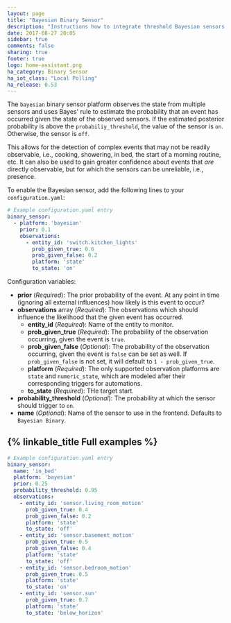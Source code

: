 ```yaml
---
layout: page
title: "Bayesian Binary Sensor"
description: "Instructions how to integrate threshold Bayesian sensors into Home Assistant."
date: 2017-08-27 20:05
sidebar: true
comments: false
sharing: true
footer: true
logo: home-assistant.png
ha_category: Binary Sensor
ha_iot_class: "Local Polling"
ha_release: 0.53
---
```



The `bayesian` binary sensor platform observes the state from multiple sensors and uses Bayes' rule to estimate the probability that an event has occurred
given the state of the observed sensors. If the estimated posterior probability is above the `probabiliy_threshold`, the value of the sensor is `on`.
Otherwise, the sensor is `off`.

This allows for the detection of complex events that may not be readily observable, i.e., cooking, showering, in bed, the start of a morning routine, etc. It
can also be used to gain greater confidence about events that _are_ directly observable, but for which the sensors can be unreliable, i.e., presence.

To enable the Bayesian sensor, add the following lines to your `configuration.yaml`:

```yaml
# Example configuration.yaml entry
binary_sensor:
  - platform: 'bayesian'
    prior: 0.1
    observations:
      - entity_id: 'switch.kitchen_lights'
        prob_given_true: 0.6
        prob_given_false: 0.2
        platform: 'state'
        to_state: 'on'
```

Configuration variables:

- **prior** (*Required*): The prior probability of the event. At any point in time (ignoring all external influences) how likely is this event to occur?
- **observations** array (*Required*): The observations which should influence the likelihood that the given event has occurred. 
  - **entity_id** (*Required*): Name of the entity to monitor.
  - **prob_given_true** (*Required*): The probability of the observation occurring, given the event is `true`.
  - **prob_given_false** (*Optional*): The probability of the observation occurring, given the event is `false` can be set as well.  If `prob_given_false` is not set, it will default to `1 - prob_given_true`.
  - **platform** (*Required*): The only supported observation platforms are `state` and `numeric_state`, which are modeled after their corresponding triggers for automations.
  - **to_state** (*Required*): THe target start.
- **probability_threshold** (*Optional*): The probability at which the sensor should trigger to `on`.
- **name** (*Optional*): Name of the sensor to use in the frontend. Defaults to `Bayesian Binary`.

## {% linkable_title Full examples %}

```yaml
# Example configuration.yaml entry
binary_sensor:
  name: 'in_bed'
  platform: 'bayesian'
  prior: 0.25
  probability_threshold: 0.95
  observations:
    - entity_id: 'sensor.living_room_motion'
      prob_given_true: 0.4
      prob_given_false: 0.2
      platform: 'state'
      to_state: 'off'
    - entity_id: 'sensor.basement_motion'
      prob_given_true: 0.5
      prob_given_false: 0.4
      platform: 'state'
      to_state: 'off'
    - entity_id: 'sensor.bedroom_motion'
      prob_given_true: 0.5
      platform: 'state'
      to_state: 'on'
    - entity_id: 'sensor.sun'
      prob_given_true: 0.7
      platform: 'state'
      to_state: 'below_horizon'
```

